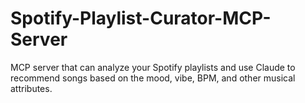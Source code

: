 # Spotify-Playlist-Curator-MCP-Server
MCP server that can analyze your Spotify playlists and use Claude to recommend songs based on the mood, vibe, BPM, and other musical attributes.
